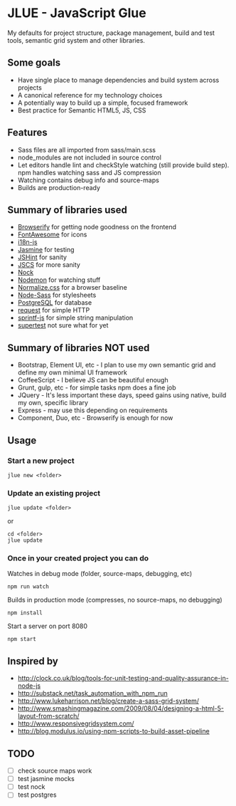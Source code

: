# JLUE - JavaScript Glue

My defaults for project structure, package management, build and test tools,
semantic grid system and other libraries.

## Some goals

* Have single place to manage dependencies and build system across projects
* A canonical reference for my technology choices
* A potentially way to build up a simple, focused framework
* Best practice for Semantic HTML5, JS, CSS

## Features

* Sass files are all imported from sass/main.scss
* node_modules are not included in source control
* Let editors handle lint and checkStyle watching (still provide build step).
  npm handles watching sass and JS compression
* Watching contains debug info and source-maps
* Builds are production-ready

## Summary of libraries used

* [Browserify](http://browserify.org/) for getting node goodness on the frontend
* [FontAwesome](http://fortawesome.github.io/) for icons
* [i18n-js](https://github.com/fnando/i18n-js)
* [Jasmine](http://jasmine.github.io/2.0/introduction.html) for testing
* [JSHint](http://www.jshint.com/) for sanity
* [JSCS](https://github.com/jscs-dev/node-jscs) for more sanity
* [Nock](https://github.com/pgte/nock)
* [Nodemon](http://nodemon.io/) for watching stuff
* [Normalize.css](http://necolas.github.io/normalize.css/) for a browser baseline
* [Node-Sass](https://github.com/sass/node-sass) for stylesheets
* [PostgreSQL](http://www.postgresql.org/) for database
* [request](https://github.com/mikeal/request) for simple HTTP
* [sprintf-js](https://github.com/alexei/sprintf.js) for simple string manipulation
* [supertest]() not sure what for yet


## Summary of libraries NOT used

* Bootstrap, Element UI, etc - I plan to use my own semantic grid and define
  my own minimal UI framework
* CoffeeScript - I believe JS can be beautiful enough
* Grunt, gulp, etc - for simple tasks npm does a fine job
* JQuery - It's less important these days, speed gains using native,
  build my own, specific library
* Express - may use this depending on requirements
* Component, Duo, etc - Browserify is enough for now


## Usage

### Start a new project

    jlue new <folder>


### Update an existing project

    jlue update <folder>

or

    cd <folder>
    jlue update


### Once in your created project you can do

Watches in debug mode (folder, source-maps, debugging, etc)

    npm run watch

Builds in production mode (compresses, no source-maps, no debugging)

    npm install

Start a server on port 8080

    npm start


## Inspired by

* http://clock.co.uk/blog/tools-for-unit-testing-and-quality-assurance-in-node-js
* http://substack.net/task_automation_with_npm_run
* http://www.lukeharrison.net/blog/create-a-sass-grid-system/
* http://www.smashingmagazine.com/2009/08/04/designing-a-html-5-layout-from-scratch/
* http://www.responsivegridsystem.com/
* http://blog.modulus.io/using-npm-scripts-to-build-asset-pipeline


## TODO

- [ ] check source maps work
- [ ] test jasmine mocks
- [ ] test nock
- [ ] test postgres
